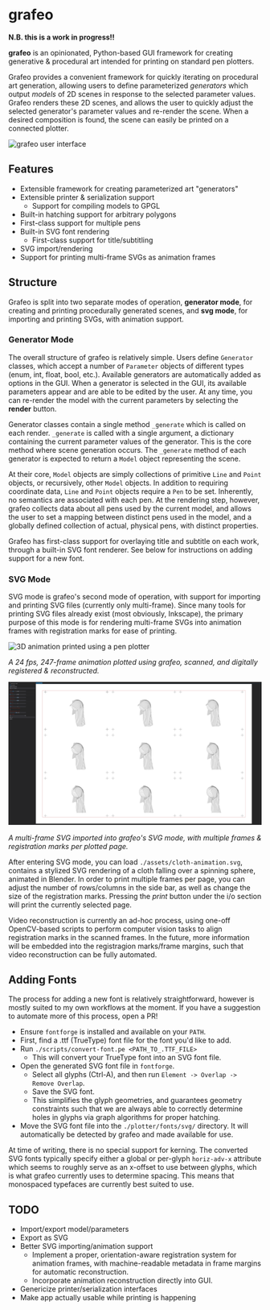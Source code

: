 # grafeo

**N.B. this is a work in progress!!**

**grafeo** is an opinionated, Python-based GUI framework for creating generative & procedural art intended for printing on standard pen plotters.

Grafeo provides a convenient framework for quickly iterating on procedural art generation, allowing users to define parameterized *generators* which output *models* of 2D scenes in response to the selected parameter values. Grafeo renders these 2D scenes, and allows the user to quickly adjust the selected generator's parameter values and re-render the scene. When a desired composition is found, the scene can easily be printed on a connected plotter.

![grafeo user interface](https://github.com/jophish/grafeo/blob/main/assets/grafeo.png?raw=true)

## Features

* Extensible framework for creating parameterized art "generators"
* Extensible printer & serialization support
  * Support for compiling models to GPGL
* Built-in hatching support for arbitrary polygons
* First-class support for multiple pens
* Built-in SVG font rendering
  * First-class support for title/subtitling
* SVG import/rendering
* Support for printing multi-frame SVGs as animation frames

## Structure

Grafeo is split into two separate modes of operation, **generator mode**, for creating and printing procedurally generated scenes, and **svg mode**, for importing and printing SVGs, with animation support.

### Generator Mode
The overall structure of grafeo is relatively simple. Users define `Generator` classes, which accept a number of `Parameter` objects of different types (enum, int, float, bool, etc.). Available generators are automatically added as options in the GUI. When a generator is selected in the
GUI, its available parameters appear and are able to be edited by the user. At any time, you can re-render the model with the current parameters by selecting the **render** button.

Generator classes contain a single method `_generate` which is called on each render. `_generate` is called with a single argument, a dictionary containing the current parameter values of the generator. This is the core method where scene generation occurs. The `_generate` method of each generator is expected to return a `Model` object representing the scene.

At their core, `Model` objects are simply collections of primitive `Line` and `Point` objects, or recursively, other `Model` objects. In addition to requiring coordinate data, `Line` and `Point` objects require a `Pen` to be set. Inherently, no semantics are associated with each pen. At the rendering step, however, grafeo collects data about all pens used by the current model, and allows the user to set a mapping between distinct pens used in the model, and a globally defined collection of actual, physical pens, with distinct properties.

Grafeo has first-class support for overlaying title and subtitle on each work, through a built-in SVG font renderer. See below for instructions on adding support for a new font.

### SVG Mode

SVG mode is grafeo's second mode of operation, with support for importing and printing SVG files (currently only multi-frame). Since many tools for printing SVG files already exist (most obviously, Inkscape), the primary purpose of this mode is for rendering multi-frame SVGs into animation frames with registration marks for ease of printing.

![3D animation printed using a pen plotter](https://github.com/jophish/grafeo/blob/main/assets/out.gif?raw=true)

*A 24 fps, 247-frame animation plotted using grafeo, scanned, and digitally registered & reconstructed.*


![grafeo's SVG mode](https://github.com/jophish/grafeo/blob/main/assets/svg-mode.png?raw=true)

*A multi-frame SVG imported into grafeo's SVG mode, with multiple frames & registration marks per plotted page.*

After entering SVG mode, you can load `./assets/cloth-animation.svg`, contains a stylized SVG rendering of a cloth falling over a spinning sphere, animated in Blender. In order to print multiple frames per page, you can adjust the number of rows/columns in the side bar, as well as change the size of the registration marks. Pressing the *print* button under the i/o section will print the currently selected page.

Video reconstruction is currently an ad-hoc process, using one-off OpenCV-based scripts to perform computer vision tasks to align registration marks in the scanned frames. In the future, more information will be embedded into the registragion marks/frame margins, such that video reconstruction can be fully automated.

## Adding Fonts

The process for adding a new font is relatively straightforward, however is mostly suited to my own workflows at the moment. If you have a suggestion to automate more of this process, open a PR!

* Ensure `fontforge` is installed and available on your `PATH`.
* First, find a .ttf (TrueType) font file for the font you'd like to add.
* Run `./scripts/convert-font.pe <PATH_TO_.TTF_FILE>`
  * This will convert your TrueType font into an SVG font file.
* Open the generated SVG font file in `fontforge`.
  * Select all glyphs (Ctrl-A), and then run `Element -> Overlap -> Remove Overlap`.
  * Save the SVG font.
  * This simplifies the glyph geometries, and guarantees geometry constraints such that we are always able to correctly determine holes in glyphs via graph algorithms for proper hatching.
* Move the SVG font file into the `./plotter/fonts/svg/` directory. It will automatically be detected by grafeo and made available for use.

At time of writing, there is no special support for kerning. The converted SVG fonts typically specify either a global or per-glyph `horiz-adv-x` attribute which seems to roughly serve as an x-offset to use between glyphs, which is what grafeo currently uses to determine spacing. This means that monospaced typefaces are currently best suited to use.

## TODO

* Import/export model/parameters
* Export as SVG
* Better SVG importing/animation support
  * Implement a proper, orientation-aware registration system for animation frames, with machine-readable metadata in frame margins for automatic reconstruction.
  * Incorporate animation reconstruction directly into GUI.
* Genericize printer/serialization interfaces
* Make app actually usable while printing is happening
